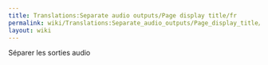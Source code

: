 ```yaml
---
title: Translations:Separate audio outputs/Page display title/fr
permalink: wiki/Translations:Separate_audio_outputs/Page_display_title/fr/
layout: wiki
---
```


Séparer les sorties audio
